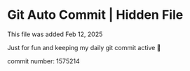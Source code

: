 # Git Auto Commit | Hidden File

This file was added Feb 12, 2025

Just for fun and keeping my daily git commit active 🤪

commit number: 1575214
